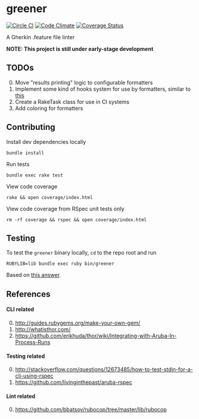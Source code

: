 greener
===

[![Circle CI](https://circleci.com/gh/smoll/greener.svg?style=svg)](https://circleci.com/gh/smoll/greener) [![Code Climate](https://codeclimate.com/github/smoll/greener/badges/gpa.svg)](https://codeclimate.com/github/smoll/greener) [![Coverage Status](https://coveralls.io/repos/smoll/greener/badge.svg?branch=master)](https://coveralls.io/r/smoll/greener?branch=master)

A Gherkin .feature file linter

**NOTE: This project is still under early-stage development**

## TODOs

0. Move "results printing" logic to configurable formatters
0. Implement some kind of hooks system for use by formatters, similar to [this](https://github.com/bbatsov/rubocop/blob/master/lib/rubocop/formatter/base_formatter.rb#L30-L41)
0. Create a RakeTask class for use in CI systems
0. Add coloring for formatters

## Contributing

Install dev dependencies locally
```
bundle install
```

Run tests
```
bundle exec rake test
```

View code coverage
```
rake && open coverage/index.html
```

View code coverage from RSpec unit tests only
```
rm -rf coverage && rspec && open coverage/index.html
```

## Testing

To test the `greener` binary locally, `cd` to the repo root and run
```
RUBYLIB=lib bundle exec ruby bin/greener
```
Based on [this answer](http://stackoverflow.com/a/23367196/3456726).

## References

#### CLI related

0. http://guides.rubygems.org/make-your-own-gem/
0. http://whatisthor.com/
0. https://github.com/erikhuda/thor/wiki/Integrating-with-Aruba-In-Process-Runs

#### Testing related
0. http://stackoverflow.com/questions/12673485/how-to-test-stdin-for-a-cli-using-rspec
0. https://github.com/livinginthepast/aruba-rspec

#### Lint related

0. https://github.com/bbatsov/rubocop/tree/master/lib/rubocop
